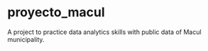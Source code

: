 # proyecto_macul
A project to practice data analytics skills with public data of Macul municipality. 
